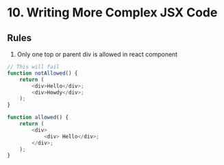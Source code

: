 # 10. Writing More Complex JSX Code

## Rules

1. Only one top or parent div is allowed in react component

```js
// This will fail
function notAllowed() {
    return (
        <div>Hello</div>;
        <div>Howdy</div>;
    );
}

```

```js
function allowed() {
    return (
        <div>
            <div> Hello</div>;
        </div>;
    );
}
```
